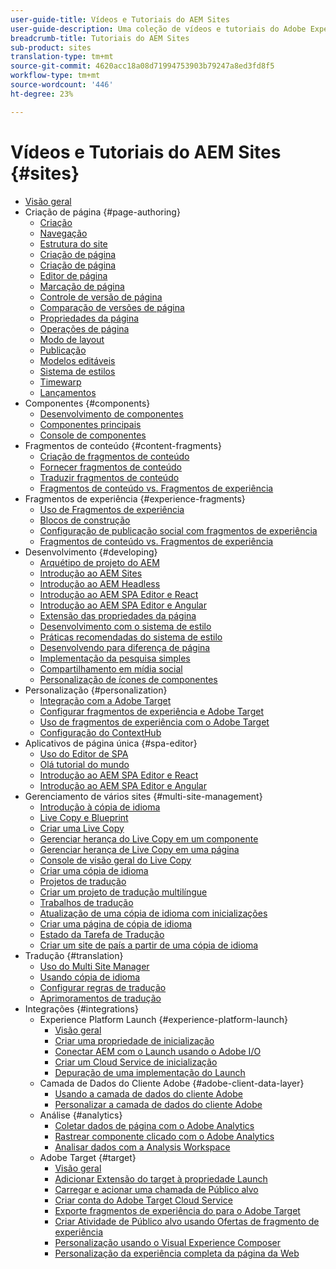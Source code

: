 ```yaml
---
user-guide-title: Vídeos e Tutoriais do AEM Sites
user-guide-description: Uma coleção de vídeos e tutoriais do Adobe Experience Manager Sites.
breadcrumb-title: Tutoriais do AEM Sites
sub-product: sites
translation-type: tm+mt
source-git-commit: 4620acc18a08d71994753903b79247a8ed3fd8f5
workflow-type: tm+mt
source-wordcount: '446'
ht-degree: 23%

---
```



# Vídeos e Tutoriais do AEM Sites {#sites}

+ [Visão geral](overview.md)
+ Criação de página {#page-authoring}
   + [Criação  ](page-authoring/aem-sites-authoring-overview.md)
   + [Navegação](page-authoring/basic-handling-sites-feature-video-use.md)
   + [Estrutura do site ](page-authoring/content-hierarchy-feature-video-use.md)
   + [Criação de página](page-authoring/creating-page-feature-video-use.md)
   + [Criação de página](page-authoring/page-authoring-overview-feature-video-use.md)
   + [Editor de página](page-authoring/page-editor-feature-video-use.md)
   + [Marcação de página](page-authoring/page-tagging-feature-video-use.md)
   + [Controle de versão de página](page-authoring/page-versioning-feature-video-use.md)
   + [Comparação de versões de página](page-authoring/page-diff-feature-video-use.md)
   + [Propriedades da página](page-authoring/page-properties-feature-video-understand.md)
   + [Operações de página](page-authoring/page-operations-feature-video-use.md)
   + [Modo de layout](page-authoring/responsive-layout-feature-video-understand.md)
   + [Publicação](page-authoring/publication-management-feature-video-use.md)
   + [Modelos editáveis](page-authoring/template-editor-feature-video-use.md)
   + [Sistema de estilos](page-authoring/style-system-feature-video-use.md)
   + [Timewarp  ](page-authoring/timewarp-feature-video-use.md)
   + [Lançamentos](page-authoring/launches.md)
+ Componentes {#components}
   + [Desenvolvimento de componentes](components/component-development.md)
   + [Componentes principais](components/core-components-feature-video-understand.md)
   + [Console de componentes](components/components-console-feature-video-use.md)
+ Fragmentos de conteúdo {#content-fragments}
   + [Criação de fragmentos de conteúdo](content-fragments/content-fragments-feature-video-use.md)
   + [Fornecer fragmentos de conteúdo](content-fragments/content-fragments-delivery-feature-video-use.md)
   + [Traduzir fragmentos de conteúdo](content-fragments/content-fragments-translation-feature-video-use.md)
   + [Fragmentos de conteúdo vs. Fragmentos de experiência](content-fragments/understand-content-fragments-and-experience-fragments.md)
+ Fragmentos de experiência {#experience-fragments}
   + [Uso de Fragmentos de experiência](experience-fragments/experience-fragments-feature-video-use.md)
   + [Blocos de construção](experience-fragments/building-blocks.md)
   + [Configuração de publicação social com fragmentos de experiência](experience-fragments/experience-fragments-social-technical-video-setup.md)
   + [Fragmentos de conteúdo vs. Fragmentos de experiência](https://docs.adobe.com/content/help/en/experience-manager-learn/sites/content-fragments/understand-content-fragments-and-experience-fragments.html)
+ Desenvolvimento {#developing}
   + [Arquétipo de projeto do AEM](developing/aem-project-archetype.md)
   + [Introdução ao AEM Sites](https://docs.adobe.com/content/help/en/experience-manager-learn/getting-started-wknd-tutorial-develop/overview.html)
   + [Introdução ao AEM Headless](https://docs.adobe.com/content/help/en/experience-manager-learn/getting-started-with-aem-headless/overview.html)
   + [Introdução ao AEM SPA Editor e React](https://docs.adobe.com/content/help/en/experience-manager-learn/spa-react-tutorial/overview.html)
   + [Introdução ao AEM SPA Editor e Angular](https://docs.adobe.com/content/help/en/experience-manager-learn/spa-angular-tutorial/overview.html)
   + [Extensão das propriedades da página](developing/page-properties-technical-video-develop.md)
   + [Desenvolvimento com o sistema de estilo](developing/style-system-technical-video-understand.md)
   + [Práticas recomendadas do sistema de estilo](developing/style-organization-style-system-understand-article.md)
   + [Desenvolvendo para diferença de página](developing/page-diff-technical-video-develop.md)
   + [Implementação da pesquisa simples](developing/search-tutorial-develop.md)
   + [Compartilhamento em mídia social](developing/social-media-sharing-technical-video-use.md)
   + [Personalização de ícones de componentes](developing/component-icons-technical-video-develop.md)
+ Personalização {#personalization}
   + [Integração com a Adobe Target](https://helpx.adobe.com/marketing-cloud/how-to/aem-target.html)
   + [Configurar fragmentos de experiência e Adobe Target](personalization/experience-fragment-target-technical-video-setup.md)
   + [Uso de fragmentos de experiência com o Adobe Target](personalization/experience-fragment-target-offer-feature-video-use.md)
   + [Configuração do ContextHub](personalization/context-hub-technical-video-setup.md)
+ Aplicativos de página única {#spa-editor}
   + [Uso do Editor de SPA](spa-editor/spa-editor-framework-feature-video-use.md)
   + [Olá tutorial do mundo](spa-editor/spa-editor-helloworld-tutorial-use.md)
   + [Introdução ao AEM SPA Editor e React](https://docs.adobe.com/content/help/en/experience-manager-learn/spa-react-tutorial/overview.html)
   + [Introdução ao AEM SPA Editor e Angular](https://docs.adobe.com/content/help/en/experience-manager-learn/spa-angular-tutorial/overview.html)
+ Gerenciamento de vários sites {#multi-site-management}
   + [Introdução à cópia de idioma](./multi-site-management/language-copy-overview.md)
   + [Live Copy e Blueprint](./multi-site-management/live-copy-and-blueprint.md)
   + [Criar uma Live Copy](./multi-site-management/create-live-copy.md)
   + [Gerenciar herança do Live Copy em um componente](./multi-site-management/manage-component-inheritance-live-copy.md)
   + [Gerenciar herança de Live Copy em uma página](./multi-site-management/manage-page-inheritance-live-copy.md)
   + [Console de visão geral do Live Copy](./multi-site-management/live-copy-overview-console.md)
   + [Criar uma cópia de idioma](./multi-site-management/create-language-copy.md)
   + [Projetos de tradução](./multi-site-management/manage-translation-projects.md)
   + [Criar um projeto de tradução multilíngue](./multi-site-management/create-multinational-translational-project.md)
   + [Trabalhos de tradução](./multi-site-management/create-translation-job.md)
   + [Atualização de uma cópia de idioma com inicializações](./multi-site-management/updating-language-copy.md)
   + [Criar uma página de cópia de idioma](./multi-site-management/create-new-page-language-copy.md)
   + [Estado da Tarefa de Tradução](./multi-site-management/translation-job-status.md)
   + [Criar um site de país a partir de uma cópia de idioma](./multi-site-management/create-new-site.md)
+ Tradução {#translation}
   + [Uso do Multi Site Manager](translation/multi-site-manager-feature-video-use.md)
   + [Usando cópia de idioma](translation/language-copy-feature-video-use.md)
   + [Configurar regras de tradução](translation/translation-rules-editor-technical-video-setup.md)
   + [Aprimoramentos de tradução](translation/translation-enhancements-feature-video-use.md)
+ Integrações {#integrations}
   + Experience Platform Launch {#experience-platform-launch}
      + [Visão geral](integrations/experience-platform-launch/overview.md)
      + [Criar uma propriedade de inicialização](integrations/experience-platform-launch/create-launch-property.md)
      + [Conectar AEM com o Launch usando o Adobe I/O](integrations/experience-platform-launch/connect-aem-launch-adobe-io.md)
      + [Criar um Cloud Service de inicialização](integrations/experience-platform-launch/create-launch-cloud-service.md)
      + [Depuração de uma implementação do Launch](integrations/experience-platform-launch/debug-launch-implementation.md)
   + Camada de Dados do Cliente Adobe {#adobe-client-data-layer}
      + [Usando a camada de dados do cliente Adobe](integrations/adobe-client-data-layer/data-layer-overview.md)
      + [Personalizar a camada de dados do cliente Adobe](integrations/adobe-client-data-layer/data-layer-customize.md)
   + Análise {#analytics}
      + [Coletar dados de página com o Adobe Analytics](integrations/analytics/collect-data-analytics.md)
      + [Rastrear componente clicado com o Adobe Analytics](integrations/analytics/track-clicked-component.md)
      + [Analisar dados com a Analysis Workspace](integrations/analytics/create-analytics-workspace.md)
   + Adobe Target {#target}
      + [Visão geral](integrations/adobe-target/overview.md)
      + [Adicionar Extensão do target à propriedade Launch](integrations/adobe-target/add-target-launch-extension.md)
      + [Carregar e acionar uma chamada de Público alvo](integrations/adobe-target/load-and-fire-target.md)
      + [Criar conta do Adobe Target Cloud Service](integrations/adobe-target/setup-aem-target-cloud-service.md)
      + [Exporte fragmentos de experiência do para o Adobe Target](integrations/adobe-target/export-experience-fragment-target.md)
      + [Criar Atividade de Público alvo usando Ofertas de fragmento de experiência](integrations/adobe-target/create-target-activity.md)
      + [Personalização usando o Visual Experience Composer](integrations/adobe-target/personalization-using-vec.md)
      + [Personalização da experiência completa da página da Web](integrations/adobe-target/personalization-web-page.md)

